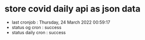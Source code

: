 # store covid daily api as json data

- last cronjob : Thursday, 24 March 2022 00:59:17
- status og cron : success
- status daily cron : success
      
      